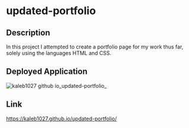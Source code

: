 # updated-portfolio

## Description
In this project I attempted to create a portfolio page for my work thus far, solely using the languages HTML and CSS.

## Deployed Application
![kaleb1027 github io_updated-portfolio_](https://user-images.githubusercontent.com/88510725/160983640-27a45c52-2438-408b-ab5b-acf32e96726c.png)


## Link
https://kaleb1027.github.io/updated-portfolio/




